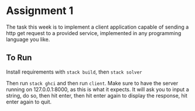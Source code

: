 # Assignment 1

The task this week is to implement a client application capable of sending a http get request to a provided service, implemented in any programming language you like.

## To Run

Install requirements with `stack build`, then `stack solver`

Then run `stack ghci` and then run `client`. Make sure to have the server running on 127.0.0.1:8000, as this is what it expects.
It will ask you to input a string, do so, then hit enter, then hit enter again to display the response, hit enter again to quit.
